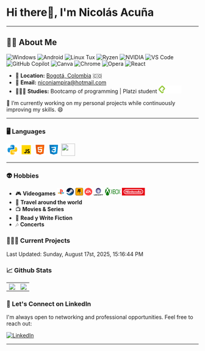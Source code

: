 # **Hi there👋, I'm Nicolás Acuña**

---

## **🧑‍💻 About Me**

<!-- NOTA: GitHub sanitiza <symbol>/<use> en README de perfil, por lo que se reemplaza el sprite por SVGs/IMGs directos para asegurar renderizado. -->
<p>
	<!-- Windows -->
	<img src="https://img.icons8.com/?size=100&id=108792&format=png&color=000000" alt="Windows" width="32" height="32" />
	<!-- Android -->
	<img src="https://img.icons8.com/?size=100&id=114425&format=png&color=000000" alt="Android" width="32" height="32" />
	<!-- Linux (Tux) pesado -> uso imagen local para no duplicar código enorme -->
	<img src="https://img.icons8.com/?size=100&id=17842&format=png&color=000000" alt="Linux Tux" width="32" height="32" />
	<!-- Ryzen (gradiente grande) también como imagen local -->
	<img src="https://img.icons8.com/?size=100&id=tu2Vq6i3mpRn&format=png&color=000000" alt="Ryzen" width="32" height="32" />
	<!-- NVIDIA -->
	<img src="https://img.icons8.com/?size=100&id=yqf95864UzeQ&format=png&color=000000" alt="NVIDIA" width="32" height="32" />
    <!-- VS Code -->
	<img src="https://upload.wikimedia.org/wikipedia/commons/9/9a/Visual_Studio_Code_1.35_icon.svg" alt="VS Code" width="32" height="32" />
	<!-- GitHub Copilot (simple-icons) -->
	<img src="https://img.icons8.com/?size=100&id=Yl9ip6CjqAEI&format=png&color=000000" alt="GitHub Copilot" width="32" height="32" />
	<!-- Canva -->
	<img src="https://img.icons8.com/?size=100&id=iWw83PVcBpLw&format=png&color=000000" alt="Canva" width="32" height="32" />
	<!-- Chrome -->
	<img src="https://upload.wikimedia.org/wikipedia/commons/e/e1/Google_Chrome_icon_%28February_2022%29.svg" alt="Chrome" width="32" height="32" />
	<!-- Opera -->
    <img src="https://upload.wikimedia.org/wikipedia/commons/4/49/Opera_2015_icon.svg" alt="Opera" width="32" height="32" />
	<!-- React (imagen externa por ahora) -->
	<img width="32" height="32" alt="React" src="https://img.icons8.com/external-tal-revivo-color-tal-revivo/48/external-react-a-javascript-library-for-building-user-interfaces-logo-color-tal-revivo.png" />
</p>

- 📍 **Location:** <a href="https://www.google.com/maps/search/bogot%C3%A1/@4.6486259,-74.2478946,11z" target="_blank">Bogotá, Colombia</a> 🇨🇴
- 📧 **Email:** [niconiampira@hotmail.com](mailto:niconiampira@hotmail.com)
- 👨🏼‍🎓 **Studies:** Bootcamp of programming | Platzi student  <img height="20" width="60" src="./assets/Platzi_large.svg" /> 

🔭 I’m currently working on my personal projects while continuously improving my skills. 😄

---

### 🖥️ **Languages**

<img height="32" width="32" src="./assets/icons8-python-96.svg" />  <img height="32" width="32" src="./assets/icons8-javascript-96.svg" />  <img height="32" width="32" src="./assets/icons8-html-96.svg" />  <img height="32" width="32" src="./assets/icons8-css3-96.svg" />  <img height="32" width="36" src="https://img.icons8.com/?size=100&id=uADJvOMNIZPu&format=png&color=000000" />


---

### 👽 **Hobbies**

- 🎮 **Videogames** <img height="20" width="20" src="./assets/icons8-play-station.svg" />  <img height="20" width="20" src="./assets/Steam_icon_logo.svg" />   <img height="20" width="20" src="./assets/rockstar-games.svg" />    <img height="20" width="20" src="./assets/Electronic-Arts-Logo.svg" />   <img height="20" width="26" src="./assets/Ubisoft-logo.svg" />   <img height="20" width="40" src="./assets/xbox-9.svg" />   <img height="20" width="60" src="./assets/Nintendo.svg" />
- 🧳 **Travel around the world**
- 📺 **Movies & Series**
- 📖 **Read y Write Fiction**
- 🎶 **Concerts**
  
### 👷🏻‍♂️ **Current Projects**

<!--RECENT_ACTIVITY:start-->
<!--RECENT_ACTIVITY:end-->
<!--RECENT_ACTIVITY:last_update-->
Last Updated: Sunday, August 17st, 2025, 15:16:44 PM
<!--RECENT_ACTIVITY:last_update_end-->

### 📈 **Github Stats**

<table><tr><td valign="top" width="50%">

<img src="https://github-readme-stats-2-theta.vercel.app/api?username=NikosophosCode&show_icons=true&count_private=true&hide_border=true&theme=dark" align="left" style="width: 97%" />

</td><td valign="top" width="50%">

<img src="https://github-readme-stats-2-theta.vercel.app/api/top-langs/?username=NikosophosCode&hide_border=true&theme=dark" align="left" style="width: 97%" />

</td></tr></table>  

### 📇 Let's Connect on LinkedIn

I'm always open to networking and professional opportunities. Feel free to reach out:

[![LinkedIn](https://img.shields.io/badge/LinkedIn-0077B5?style=for-the-badge&logo=linkedin&logoColor=white)](https://www.linkedin.com/in/nicolas-adrian-acuña-niampira-1a09aa360/)

---
